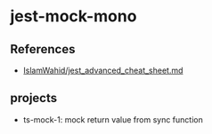 # jest-mock-mono

## References

* [IslamWahid/jest_advanced_cheat_sheet.md](https://gist.github.com/IslamWahid/1abbec621bd71040946faad4d68ce52b)

## projects

* ts-mock-1: mock return value from sync function